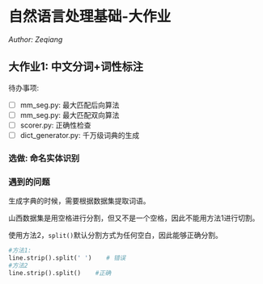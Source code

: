 # 自然语言处理基础-大作业

*Author: Zeqiang*
</br>

## 大作业1: 中文分词+词性标注

待办事项: 

- [ ] mm_seg.py: 最大匹配后向算法 
- [ ] mm_seg.py: 最大匹配双向算法
- [ ] scorer.py: 正确性检查
- [ ] dict_generator.py: 千万级词典的生成

### 选做: 命名实体识别

### 遇到的问题
生成字典的时候，需要根据数据集提取词语。

山西数据集是用空格进行分割，但又不是一个空格，因此不能用方法1进行切割。

使用方法2，`split()`默认分割方式为任何空白，因此能够正确分割。

```python
#方法1: 
line.strip().split(' ')    # 错误
#方法2
line.strip().split()    #正确
```

